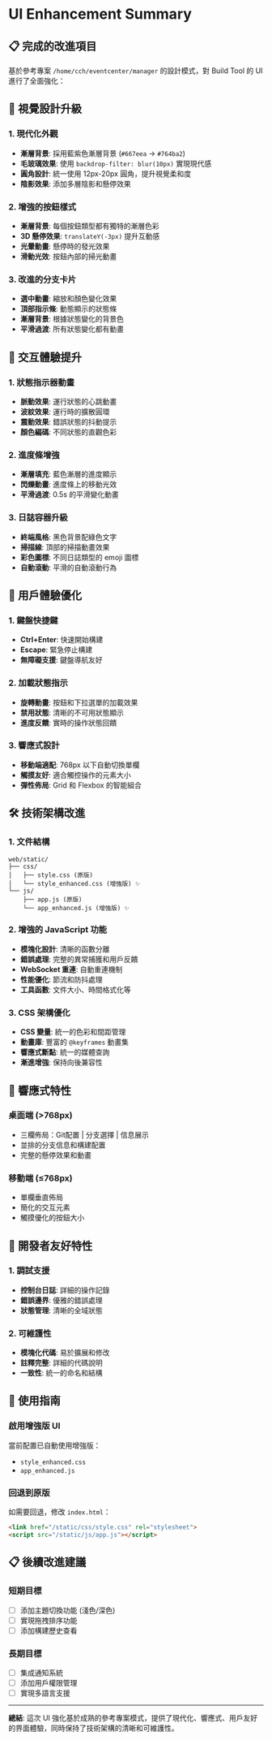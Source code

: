 # UI Enhancement Summary

## 📋 完成的改進項目

基於參考專案 `/home/cch/eventcenter/manager` 的設計模式，對 Build Tool 的 UI 進行了全面強化：

## 🎨 視覺設計升級

### 1. 現代化外觀
- **漸層背景**: 採用藍紫色漸層背景 (`#667eea` → `#764ba2`)
- **毛玻璃效果**: 使用 `backdrop-filter: blur(10px)` 實現現代感
- **圓角設計**: 統一使用 12px-20px 圓角，提升視覺柔和度
- **陰影效果**: 添加多層陰影和懸停效果

### 2. 增強的按鈕樣式
- **漸層背景**: 每個按鈕類型都有獨特的漸層色彩
- **3D 懸停效果**: `translateY(-3px)` 提升互動感
- **光暈動畫**: 懸停時的發光效果
- **滑動光效**: 按鈕內部的掃光動畫

### 3. 改進的分支卡片
- **選中動畫**: 縮放和顏色變化效果
- **頂部指示條**: 動態顯示的狀態條
- **漸層背景**: 根據狀態變化的背景色
- **平滑過渡**: 所有狀態變化都有動畫

## 🔄 交互體驗提升

### 1. 狀態指示器動畫
- **脈動效果**: 運行狀態的心跳動畫
- **波紋效果**: 運行時的擴散圓環
- **震動效果**: 錯誤狀態的抖動提示
- **顏色編碼**: 不同狀態的直觀色彩

### 2. 進度條增強
- **漸層填充**: 藍色漸層的進度顯示
- **閃爍動畫**: 進度條上的移動光效
- **平滑過渡**: 0.5s 的平滑變化動畫

### 3. 日誌容器升級
- **終端風格**: 黑色背景配綠色文字
- **掃描線**: 頂部的掃描動畫效果
- **彩色圖標**: 不同日誌類型的 emoji 圖標
- **自動滾動**: 平滑的自動滾動行為

## 🎯 用戶體驗優化

### 1. 鍵盤快捷鍵
- **Ctrl+Enter**: 快速開始構建
- **Escape**: 緊急停止構建
- **無障礙支援**: 鍵盤導航友好

### 2. 加載狀態指示
- **旋轉動畫**: 按鈕和下拉選單的加載效果
- **禁用狀態**: 清晰的不可用狀態顯示
- **進度反饋**: 實時的操作狀態回饋

### 3. 響應式設計
- **移動端適配**: 768px 以下自動切換單欄
- **觸摸友好**: 適合觸控操作的元素大小
- **彈性佈局**: Grid 和 Flexbox 的智能組合

## 🛠 技術架構改進

### 1. 文件結構
```
web/static/
├── css/
│   ├── style.css (原版)
│   └── style_enhanced.css (增強版) ✨
└── js/
    ├── app.js (原版)
    └── app_enhanced.js (增強版) ✨
```

### 2. 增強的 JavaScript 功能
- **模塊化設計**: 清晰的函數分離
- **錯誤處理**: 完整的異常捕獲和用戶反饋
- **WebSocket 重連**: 自動重連機制
- **性能優化**: 節流和防抖處理
- **工具函數**: 文件大小、時間格式化等

### 3. CSS 架構優化
- **CSS 變量**: 統一的色彩和間距管理
- **動畫庫**: 豐富的 `@keyframes` 動畫集
- **響應式斷點**: 統一的媒體查詢
- **漸進增強**: 保持向後兼容性

## 📱 響應式特性

### 桌面端 (>768px)
- 三欄佈局：Git配置 | 分支選擇 | 信息展示
- 並排的分支信息和構建配置
- 完整的懸停效果和動畫

### 移動端 (≤768px)
- 單欄垂直佈局
- 簡化的交互元素
- 觸摸優化的按鈕大小

## 🔧 開發者友好特性

### 1. 調試支援
- **控制台日誌**: 詳細的操作記錄
- **錯誤邊界**: 優雅的錯誤處理
- **狀態管理**: 清晰的全域狀態

### 2. 可維護性
- **模塊化代碼**: 易於擴展和修改
- **註釋完整**: 詳細的代碼說明
- **一致性**: 統一的命名和結構

## 🚀 使用指南

### 啟用增強版 UI
當前配置已自動使用增強版：
- `style_enhanced.css`
- `app_enhanced.js`

### 回退到原版
如需要回退，修改 `index.html`：
```html
<link href="/static/css/style.css" rel="stylesheet">
<script src="/static/js/app.js"></script>
```

## 📋 後續改進建議

### 短期目標
- [ ] 添加主題切換功能 (淺色/深色)
- [ ] 實現拖拽排序功能
- [ ] 添加構建歷史查看

### 長期目標
- [ ] 集成通知系統
- [ ] 添加用戶權限管理
- [ ] 實現多語言支援

---

**總結**: 這次 UI 強化基於成熟的參考專案模式，提供了現代化、響應式、用戶友好的界面體驗，同時保持了技術架構的清晰和可維護性。